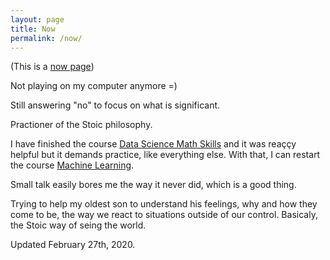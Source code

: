 ```yaml
---
layout: page
title: Now
permalink: /now/
---
```


(This is a [now page](https://nownownow.com/about))

Not playing on my computer anymore =)

Still answering "no" to focus on what is significant.

Practioner of the Stoic philosophy.

I have finished the course [Data Science Math Skills](https://www.coursera.org/learn/datasciencemathskills/) and it was reaççy helpful but it demands practice, like everything else. With that, I can restart the course [Machine Learning](https://www.coursera.org/learn/machine-learning).

Small talk easily bores me the way it never did, which is a good thing.

Trying to help my oldest son to understand his feelings, why and how they come to be, the way we react to situations outside of our control. Basicaly, the Stoic way of seing the world.

Updated February 27th, 2020.
